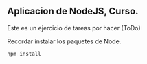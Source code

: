 ## Aplicacion de NodeJS, Curso.

Este es un ejercicio de tareas por hacer (ToDo)

Recordar instalar los paquetes de Node.

```
npm install
```